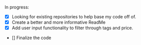 In progress:
- [x] Looking for existing repositories to help base my code off of.
- [x] Create a better and more informative ReadMe
- [x] Add user input functionality to filter through tags and price.
- [] Finalize the code

